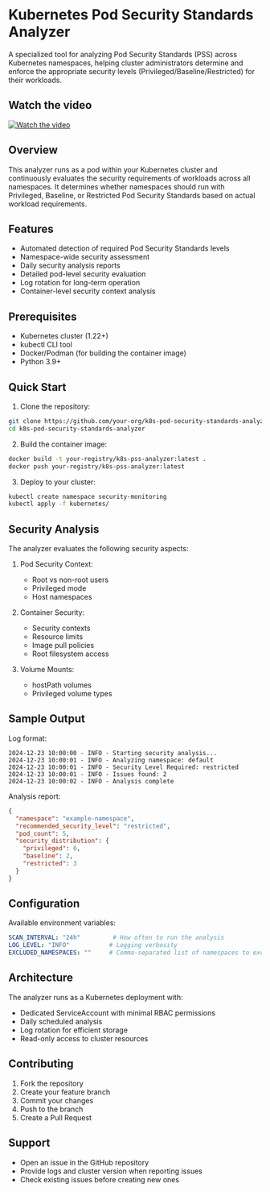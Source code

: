 # Kubernetes Pod Security Standards Analyzer

A specialized tool for analyzing Pod Security Standards (PSS) across Kubernetes namespaces, helping cluster administrators determine and enforce the appropriate security levels (Privileged/Baseline/Restricted) for their workloads.

## Watch the video


[![Watch the video](https://img.youtube.com/vi/RnNI8zkoCNI/maxresdefault.jpg)](https://youtu.be/RnNI8zkoCNI)


## Overview

This analyzer runs as a pod within your Kubernetes cluster and continuously evaluates the security requirements of workloads across all namespaces. It determines whether namespaces should run with Privileged, Baseline, or Restricted Pod Security Standards based on actual workload requirements.

## Features

- Automated detection of required Pod Security Standards levels
- Namespace-wide security assessment
- Daily security analysis reports
- Detailed pod-level security evaluation
- Log rotation for long-term operation
- Container-level security context analysis

## Prerequisites

- Kubernetes cluster (1.22+)
- kubectl CLI tool
- Docker/Podman (for building the container image)
- Python 3.9+

## Quick Start

1. Clone the repository:
```bash
git clone https://github.com/your-org/k8s-pod-security-standards-analyzer.git
cd k8s-pod-security-standards-analyzer
```

2. Build the container image:
```bash
docker build -t your-registry/k8s-pss-analyzer:latest .
docker push your-registry/k8s-pss-analyzer:latest
```

3. Deploy to your cluster:
```bash
kubectl create namespace security-monitoring
kubectl apply -f kubernetes/
```

## Security Analysis

The analyzer evaluates the following security aspects:

1. Pod Security Context:
   - Root vs non-root users
   - Privileged mode
   - Host namespaces

2. Container Security:
   - Security contexts
   - Resource limits
   - Image pull policies
   - Root filesystem access

3. Volume Mounts:
   - hostPath volumes
   - Privileged volume types

## Sample Output

Log format:
```
2024-12-23 10:00:00 - INFO - Starting security analysis...
2024-12-23 10:00:01 - INFO - Analyzing namespace: default
2024-12-23 10:00:01 - INFO - Security Level Required: restricted
2024-12-23 10:00:01 - INFO - Issues found: 2
2024-12-23 10:00:02 - INFO - Analysis complete
```

Analysis report:
```json
{
  "namespace": "example-namespace",
  "recommended_security_level": "restricted",
  "pod_count": 5,
  "security_distribution": {
    "privileged": 0,
    "baseline": 2,
    "restricted": 3
  }
}
```

## Configuration

Available environment variables:
```yaml
SCAN_INTERVAL: "24h"         # How often to run the analysis
LOG_LEVEL: "INFO"           # Logging verbosity
EXCLUDED_NAMESPACES: ""     # Comma-separated list of namespaces to exclude
```

## Architecture

The analyzer runs as a Kubernetes deployment with:
- Dedicated ServiceAccount with minimal RBAC permissions
- Daily scheduled analysis
- Log rotation for efficient storage
- Read-only access to cluster resources

## Contributing

1. Fork the repository
2. Create your feature branch
3. Commit your changes
4. Push to the branch
5. Create a Pull Request


## Support

- Open an issue in the GitHub repository
- Provide logs and cluster version when reporting issues
- Check existing issues before creating new ones

